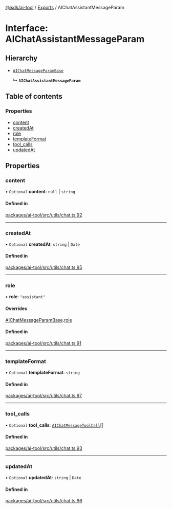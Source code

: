 [@isdk/ai-tool](../README.md) / [Exports](../modules.md) / AIChatAssistantMessageParam

# Interface: AIChatAssistantMessageParam

## Hierarchy

- [`AIChatMessageParamBase`](AIChatMessageParamBase.md)

  ↳ **`AIChatAssistantMessageParam`**

## Table of contents

### Properties

- [content](AIChatAssistantMessageParam.md#content)
- [createdAt](AIChatAssistantMessageParam.md#createdat)
- [role](AIChatAssistantMessageParam.md#role)
- [templateFormat](AIChatAssistantMessageParam.md#templateformat)
- [tool\_calls](AIChatAssistantMessageParam.md#tool_calls)
- [updatedAt](AIChatAssistantMessageParam.md#updatedat)

## Properties

### content

• `Optional` **content**: ``null`` \| `string`

#### Defined in

[packages/ai-tool/src/utils/chat.ts:92](https://github.com/isdk/ai-tool.js/blob/2f408f6a05d1e5c252765bf426ed06744998275d/src/utils/chat.ts#L92)

___

### createdAt

• `Optional` **createdAt**: `string` \| `Date`

#### Defined in

[packages/ai-tool/src/utils/chat.ts:95](https://github.com/isdk/ai-tool.js/blob/2f408f6a05d1e5c252765bf426ed06744998275d/src/utils/chat.ts#L95)

___

### role

• **role**: ``"assistant"``

#### Overrides

[AIChatMessageParamBase](AIChatMessageParamBase.md).[role](AIChatMessageParamBase.md#role)

#### Defined in

[packages/ai-tool/src/utils/chat.ts:91](https://github.com/isdk/ai-tool.js/blob/2f408f6a05d1e5c252765bf426ed06744998275d/src/utils/chat.ts#L91)

___

### templateFormat

• `Optional` **templateFormat**: `string`

#### Defined in

[packages/ai-tool/src/utils/chat.ts:97](https://github.com/isdk/ai-tool.js/blob/2f408f6a05d1e5c252765bf426ed06744998275d/src/utils/chat.ts#L97)

___

### tool\_calls

• `Optional` **tool\_calls**: [`AIChatMessageToolCall`](AIChatMessageToolCall.md)[]

#### Defined in

[packages/ai-tool/src/utils/chat.ts:93](https://github.com/isdk/ai-tool.js/blob/2f408f6a05d1e5c252765bf426ed06744998275d/src/utils/chat.ts#L93)

___

### updatedAt

• `Optional` **updatedAt**: `string` \| `Date`

#### Defined in

[packages/ai-tool/src/utils/chat.ts:96](https://github.com/isdk/ai-tool.js/blob/2f408f6a05d1e5c252765bf426ed06744998275d/src/utils/chat.ts#L96)
